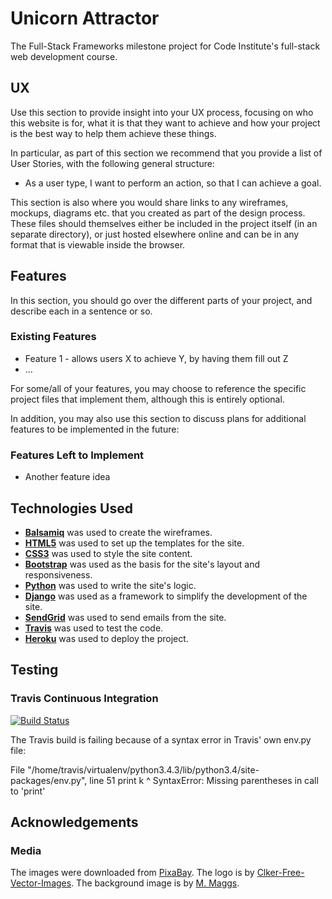 # Unicorn Attractor

The Full-Stack Frameworks milestone project for Code Institute's full-stack web development course.

## UX
 
Use this section to provide insight into your UX process, focusing on who this website is for, what it is that they want to achieve and how your project is the best way to help them achieve these things.

In particular, as part of this section we recommend that you provide a list of User Stories, with the following general structure:
- As a user type, I want to perform an action, so that I can achieve a goal.

This section is also where you would share links to any wireframes, mockups, diagrams etc. that you created as part of the design process. These files should themselves either be included in the project itself (in an separate directory), or just hosted elsewhere online and can be in any format that is viewable inside the browser.

## Features

In this section, you should go over the different parts of your project, and describe each in a sentence or so.
 
### Existing Features
- Feature 1 - allows users X to achieve Y, by having them fill out Z
- ...

For some/all of your features, you may choose to reference the specific project files that implement them, although this is entirely optional.

In addition, you may also use this section to discuss plans for additional features to be implemented in the future:

### Features Left to Implement
- Another feature idea

## Technologies Used

- **[Balsamiq](https://balsamiq.com/)** was used to create the wireframes.
- **[HTML5](https://developer.mozilla.org/en-US/docs/Web/Guide/HTML/HTML5)** was used to set up the templates for the site.
- **[CSS3](https://developer.mozilla.org/en-US/docs/Web/CSS/CSS3)** was used to style the site content.
- **[Bootstrap](https://getbootstrap.com/)** was used as the basis for the site's layout and responsiveness.
- **[Python](https://www.python.org/)** was used to write the site's logic.
- **[Django](https://www.djangoproject.com/)** was used as a framework to simplify the development of the site.
- **[SendGrid](https://sendgrid.com/)** was used to send emails from the site.
- **[Travis](https://travis-ci.org/)** was used to test the code.
- **[Heroku](https://www.heroku.com/)** was used to deploy the project.

## Testing

### Travis Continuous Integration
[![Build Status](https://travis-ci.org/joanms/unicorn-attractor.svg?branch=master)](https://travis-ci.org/joanms/unicorn-attractor)

The Travis build is failing because of a syntax error in Travis' own env.py file:

File "/home/travis/virtualenv/python3.4.3/lib/python3.4/site-packages/env.py", line 51
    print k
          ^
SyntaxError: Missing parentheses in call to 'print'

## Acknowledgements
### Media
The images were downloaded from [PixaBay](https://pixabay.com/). 
The logo is by [Clker-Free-Vector-Images](https://pixabay.com/users/Clker-Free-Vector-Images-3736/?utm_source=link-attribution&utm_medium=referral&utm_campaign=image&utm_content=310175). 
The background image is by [M. Maggs](https://pixabay.com/users/Wild0ne-920941/?utm_source=link-attribution&utm_medium=referral&utm_campaign=image&utm_content=1158017).